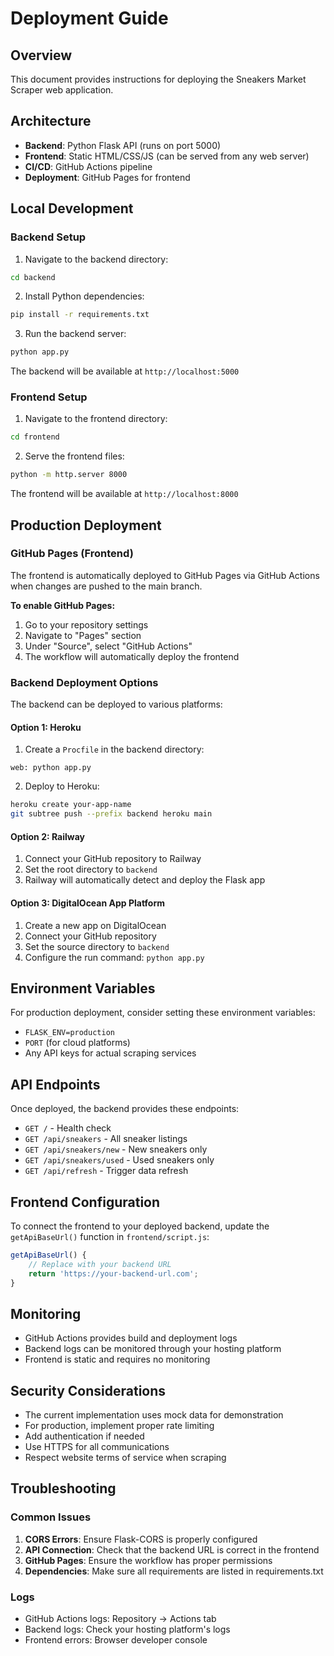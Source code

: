 # Deployment Guide

## Overview

This document provides instructions for deploying the Sneakers Market Scraper web application.

## Architecture

- **Backend**: Python Flask API (runs on port 5000)
- **Frontend**: Static HTML/CSS/JS (can be served from any web server)
- **CI/CD**: GitHub Actions pipeline
- **Deployment**: GitHub Pages for frontend

## Local Development

### Backend Setup

1. Navigate to the backend directory:
```bash
cd backend
```

2. Install Python dependencies:
```bash
pip install -r requirements.txt
```

3. Run the backend server:
```bash
python app.py
```

The backend will be available at `http://localhost:5000`

### Frontend Setup

1. Navigate to the frontend directory:
```bash
cd frontend
```

2. Serve the frontend files:
```bash
python -m http.server 8000
```

The frontend will be available at `http://localhost:8000`

## Production Deployment

### GitHub Pages (Frontend)

The frontend is automatically deployed to GitHub Pages via GitHub Actions when changes are pushed to the main branch.

**To enable GitHub Pages:**

1. Go to your repository settings
2. Navigate to "Pages" section
3. Under "Source", select "GitHub Actions"
4. The workflow will automatically deploy the frontend

### Backend Deployment Options

The backend can be deployed to various platforms:

#### Option 1: Heroku
1. Create a `Procfile` in the backend directory:
```
web: python app.py
```

2. Deploy to Heroku:
```bash
heroku create your-app-name
git subtree push --prefix backend heroku main
```

#### Option 2: Railway
1. Connect your GitHub repository to Railway
2. Set the root directory to `backend`
3. Railway will automatically detect and deploy the Flask app

#### Option 3: DigitalOcean App Platform
1. Create a new app on DigitalOcean
2. Connect your GitHub repository
3. Set the source directory to `backend`
4. Configure the run command: `python app.py`

## Environment Variables

For production deployment, consider setting these environment variables:

- `FLASK_ENV=production`
- `PORT` (for cloud platforms)
- Any API keys for actual scraping services

## API Endpoints

Once deployed, the backend provides these endpoints:

- `GET /` - Health check
- `GET /api/sneakers` - All sneaker listings
- `GET /api/sneakers/new` - New sneakers only
- `GET /api/sneakers/used` - Used sneakers only
- `GET /api/refresh` - Trigger data refresh

## Frontend Configuration

To connect the frontend to your deployed backend, update the `getApiBaseUrl()` function in `frontend/script.js`:

```javascript
getApiBaseUrl() {
    // Replace with your backend URL
    return 'https://your-backend-url.com';
}
```

## Monitoring

- GitHub Actions provides build and deployment logs
- Backend logs can be monitored through your hosting platform
- Frontend is static and requires no monitoring

## Security Considerations

- The current implementation uses mock data for demonstration
- For production, implement proper rate limiting
- Add authentication if needed
- Use HTTPS for all communications
- Respect website terms of service when scraping

## Troubleshooting

### Common Issues

1. **CORS Errors**: Ensure Flask-CORS is properly configured
2. **API Connection**: Check that the backend URL is correct in the frontend
3. **GitHub Pages**: Ensure the workflow has proper permissions
4. **Dependencies**: Make sure all requirements are listed in requirements.txt

### Logs

- GitHub Actions logs: Repository → Actions tab
- Backend logs: Check your hosting platform's logs
- Frontend errors: Browser developer console